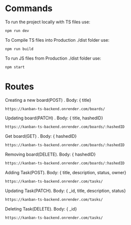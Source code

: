 
# Commands 
To run the project locally with TS files use:
```bash
npm run dev
```

To Compile TS files into Production ./dist folder use:
```bash
npm run build
```

To run JS files from Production ./dist folder use:
```bash
npm start
```

# Routes
Creating a new board(POST) . Body: { title}
```bash
https://kanban-ts-backend.onrender.com/boards/
```
Updating board(PATCH) . Body: { title, hashedID}
```bash
https://kanban-ts-backend.onrender.com/boards/:hashedID
```
Get board(GET) . Body: { hashedID}
```bash
https://kanban-ts-backend.onrender.com/boards/:hashedID
```
Removing board(DELETE). Body: { hashedID}
```bash
https://kanban-ts-backend.onrender.com/boards/:hashedID
```
Adding Task(POST). Body: { title, description, status, owner}
```bash
https://kanban-ts-backend.onrender.com/tasks/
```
Updating Task(PATCH). Body: { _id, title, description, status}
```bash
https://kanban-ts-backend.onrender.com/tasks/
```
Deleting Task(DELETE). Body: { _id}
```bash
https://kanban-ts-backend.onrender.com/tasks/
```

